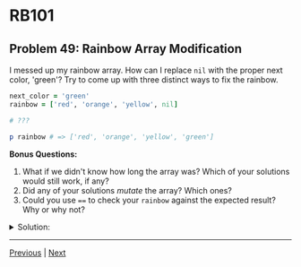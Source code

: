 # RB101
## Problem 49: Rainbow Array Modification

I messed up my rainbow array. How can I replace `nil` with the proper next color, 'green'? Try to come up with three distinct ways to fix the rainbow.

```ruby
next_color = 'green'
rainbow = ['red', 'orange', 'yellow', nil]

# ???

p rainbow # => ['red', 'orange', 'yellow', 'green']
```

**Bonus Questions:**
1. What if we didn't know how long the array was? Which of your solutions would still work, if any?
2. Did any of your solutions *mutate* the array? Which ones?
3. Could you use `==` to check your `rainbow` against the expected result? Why or why not?

<details>
<summary>Solution:</summary>

**Three ways to fix it:**

**Method 1: Direct index assignment**
```ruby
rainbow[3] = next_color
# or
rainbow[-1] = next_color
```

**Method 2: Find index of nil and replace**
```ruby
rainbow[rainbow.index(nil)] = next_color
```

**Method 3: Delete nil and append**
```ruby
rainbow.delete(nil)
rainbow << next_color
# or
rainbow.push(next_color)
```

**Method 4: Map with conditional**
```ruby
rainbow = rainbow.map { |color| color.nil? ? next_color : color }
```

**Method 5: Compact and append**
```ruby
rainbow.compact!
rainbow << next_color
```

**Bonus Answers:**

**Bonus 1**: Methods 2, 3, 4, and 5 would work without knowing the array length. Method 1 with `rainbow[3]` requires knowing the index.

**Bonus 2**: Yes, most solutions mutate the array:
- **Mutating:** Methods 1, 2, 3, and 5 (using `!` or direct assignment)
- **Non-mutating:** Method 4 (creates new array unless you use `map!`)

```ruby
# Prove mutation with object_id
original_id = rainbow.object_id
rainbow[-1] = next_color
rainbow.object_id == original_id  # => true (same object)
```

**Bonus 3**: Yes, you can use `==` to check. The `==` operator compares array contents element by element:

```ruby
rainbow == ['red', 'orange', 'yellow', 'green']  # => true

# == checks values, not object identity
other_rainbow = ['red', 'orange', 'yellow', 'green']
rainbow == other_rainbow  # => true (same contents)
rainbow.equal?(other_rainbow)  # => false (different objects)
```

</details>

---

[Previous](48.md) | [Next](50.md)

